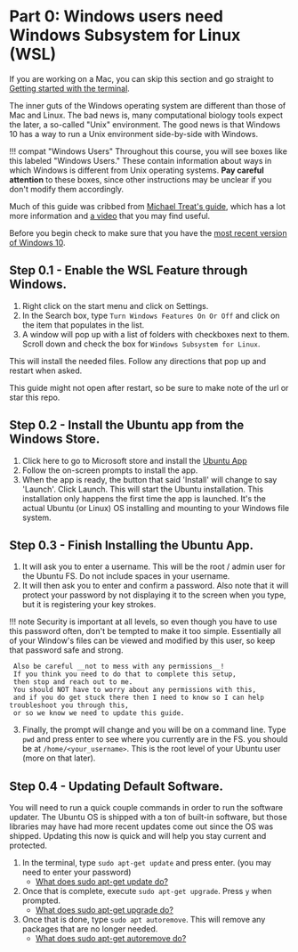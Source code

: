 # Part 0: Windows users need Windows Subsystem for Linux (WSL)

If you are working on a Mac,
you can skip this section and go straight to
[Getting started with the terminal](#). <!-- TODO: Add link -->

The inner guts of the Windows operating system
are different than those of Mac and Linux.
The bad news is, many computational biology tools
expect the later, a so-called "Unix" environment.
The good news is that Windows 10 has a way
to run a Unix environment side-by-side with Windows.

!!! compat "Windows Users"
    Throughout this course,
    you will see boxes like this labeled "Windows Users."
    These contain information about ways in which
    Windows is different from Unix operating systems.
    **Pay careful attention** to these boxes,
    since other instructions may be unclear if you don't modify them accordingly.

Much of this guide was cribbed from [Michael Treat's guide](https://github.com/michaeltreat/Windows-Subsystem-For-Linux-Setup-Guide),
which has a lot more information and [a video](https://youtu.be/GYuv37yPmGM?t=207)
that you may find useful.

Before you begin check to make sure that you have the [most recent version of Windows 10](https://support.microsoft.com/en-us/help/4028685/windows-10-get-the-update).

## Step 0.1 - Enable the WSL Feature through Windows.

1. Right click on the start menu and click on Settings.
1. In the Search box, type `Turn Windows Features On Or Off` and click on the item that populates in the list.
1. A window will pop up with a list of folders with checkboxes next to them. Scroll down and check the box for `Windows Subsystem for Linux`.

This will install the needed files. Follow any directions that pop up and restart when asked.

This guide might not open after restart, so be sure to make note of the url or star this repo.

## Step 0.2 - Install the Ubuntu app from the Windows Store.

1. Click here to go to Microsoft store and install the [Ubuntu App](https://www.microsoft.com/en-us/store/p/ubuntu/9nblggh4msv6?activetab=pivot%3aoverviewtab)
1. Follow the on-screen prompts to install the app.
1. When the app is ready, the button that said 'Install' will change to say 'Launch'. Click Launch. This will start the Ubuntu installation. This installation only happens the first time the app is launched. It's the actual Ubuntu (or Linux) OS installing and mounting to your Windows file system.

## Step 0.3 - Finish Installing the Ubuntu App.

1. It will ask you to enter a username.
   This will be the root / admin user for the Ubuntu FS.
   Do not include spaces in your username.
1. It will then ask you to enter and confirm a password.
   Also note that it will protect your password by not displaying it to the screen when you type,
   but it is registering your key strokes.

!!! note
     Security is important at all levels,
     so even though you have to use this password often,
     don't be tempted to make it too simple.
     Essentially all of your Window's files can be viewed and modified by this user,
     so keep that password safe and strong.

     Also be careful __not to mess with any permissions__!
     If you think you need to do that to complete this setup,
     then stop and reach out to me.
     You should NOT have to worry about any permissions with this,
     and if you do get stuck there then I need to know so I can help troubleshoot you through this,
     or so we know we need to update this guide.

3. Finally, the prompt will change and you will be on a command line.
   Type `pwd` and press enter to see where you currently are in the FS.
   you should be at `/home/<your_username>`.
   This is the root level of your Ubuntu user (more on that later).

## Step 0.4 - Updating Default Software.

You will need to run a quick couple commands in order to run the software updater.
The Ubuntu OS is shipped with a ton of built-in software,
but those libraries may have had more recent updates come out
since the OS was shipped.
Updating this now is quick and will help you stay current and protected.

1. In the terminal,
   type `sudo apt-get update` and press enter.
   (you may need to enter your password)
   - [What does sudo apt-get update do?](https://askubuntu.com/questions/222348/what-does-sudo-apt-get-update-do)
1. Once that is complete,
   execute `sudo apt-get upgrade`.
   Press `y` when prompted.
   - [What does sudo apt-get upgrade do?](https://askubuntu.com/questions/94102/what-is-the-difference-between-apt-get-update-and-upgrade)
1. Once that is done, type `sudo apt autoremove`.
   This will remove any packages that are no longer needed.
   - [What does sudo apt-get autoremove do?](https://ubuntuforums.org/showthread.php?t=996053)
